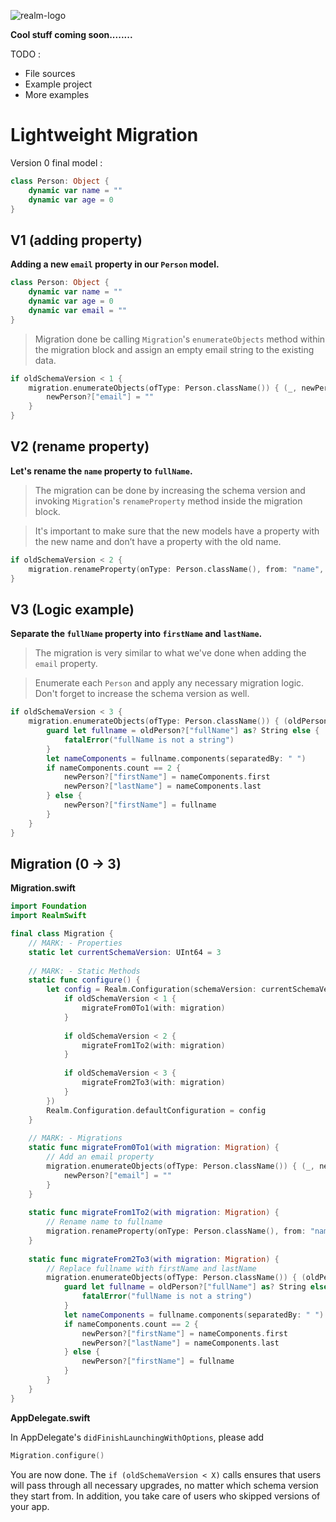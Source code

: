 ﻿
![realm-logo](https://github.com/realm/realm-cocoa/raw/master/logo.png)

**Cool stuff coming soon........**

TODO : 
- File sources
- Example project
- More examples

# Lightweight Migration

Version 0 final model :

```Swift
class Person: Object {
    dynamic var name = ""
    dynamic var age = 0
}
```

## V1 (adding property)

**Adding a new `email` property in our `Person` model.**

```Swift
class Person: Object {
    dynamic var name = ""
    dynamic var age = 0
    dynamic var email = ""
}
```
> Migration done be calling `Migration`'s `enumerateObjects` method within the migration block and assign an empty email string to the existing data.
```Swift
if oldSchemaVersion < 1 {
    migration.enumerateObjects(ofType: Person.className()) { (_, newPerson) in
        newPerson?["email"] = ""
    }
}
```

## V2 (rename property)

**Let's rename the `name` property to `fullName`.**
> The migration can be done by increasing the schema version and invoking `Migration`'s `renameProperty` method inside the migration block.

>It's important to make sure that the new models have a property with the new name and don’t have a property with the old name.
```Swift
if oldSchemaVersion < 2 {
    migration.renameProperty(onType: Person.className(), from: "name", to: "fullName")
}
```

## V3 (Logic example)

**Separate the `fullName` property into `firstName` and `lastName`.**
> The migration is very similar to what we've done when adding the `email` property.

> Enumerate each `Person` and apply any necessary migration logic.
Don't forget to increase the schema version as well.

```Swift
if oldSchemaVersion < 3 {
    migration.enumerateObjects(ofType: Person.className()) { (oldPerson, newPerson) in
        guard let fullname = oldPerson?["fullName"] as? String else {
            fatalError("fullName is not a string")
        }
        let nameComponents = fullname.components(separatedBy: " ")
        if nameComponents.count == 2 {
            newPerson?["firstName"] = nameComponents.first
            newPerson?["lastName"] = nameComponents.last
        } else {
            newPerson?["firstName"] = fullname
        }
    }
}
```

## Migration (0 -> 3)

**Migration.swift**

```Swift
import Foundation
import RealmSwift

final class Migration {
    // MARK: - Properties
    static let currentSchemaVersion: UInt64 = 3
    
    // MARK: - Static Methods
    static func configure() {
        let config = Realm.Configuration(schemaVersion: currentSchemaVersion, migrationBlock: { (migration, oldSchemaVersion) in
            if oldSchemaVersion < 1 {
                migrateFrom0To1(with: migration)
            }
            
            if oldSchemaVersion < 2 {
                migrateFrom1To2(with: migration)
            }
            
            if oldSchemaVersion < 3 {
                migrateFrom2To3(with: migration)
            }
        })
        Realm.Configuration.defaultConfiguration = config
    }
    
    // MARK: - Migrations
    static func migrateFrom0To1(with migration: Migration) {
        // Add an email property
        migration.enumerateObjects(ofType: Person.className()) { (_, newPerson) in
            newPerson?["email"] = ""
        }
    }
    
    static func migrateFrom1To2(with migration: Migration) {
        // Rename name to fullname
        migration.renameProperty(onType: Person.className(), from: "name", to: "fullName")
    }
    
    static func migrateFrom2To3(with migration: Migration) {
        // Replace fullname with firstName and lastName
        migration.enumerateObjects(ofType: Person.className()) { (oldPerson, newPerson) in
            guard let fullname = oldPerson?["fullName"] as? String else {
                fatalError("fullName is not a string")
            }
            let nameComponents = fullname.components(separatedBy: " ")
            if nameComponents.count == 2 {
                newPerson?["firstName"] = nameComponents.first
                newPerson?["lastName"] = nameComponents.last
            } else {
                newPerson?["firstName"] = fullname
            }
        }
    }
}
```


**AppDelegate.swift** 

In AppDelegate's `didFinishLaunchingWithOptions`, please add
```Swift
Migration.configure()
```

You are now done.
The `if (oldSchemaVersion < X)` calls ensures that users will pass through all necessary upgrades, no matter which schema version they start from. In addition, you take care of users who skipped versions of your app.
